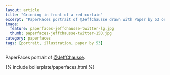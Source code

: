 ```yaml
---
layout: article
title: "Grinning in front of a red curtain"
excerpt: "PaperFaces portrait of @JeffChausse drawn with Paper by 53 on an iPad."
image: 
  feature: paperfaces-jeffchausse-twitter-lg.jpg
  thumb: paperfaces-jeffchausse-twitter-150.jpg
category: paperfaces
tags: [portrait, illustration, paper by 53]
---
```


PaperFaces portrait of [@JeffChausse](http://twitter.com/JeffChausse).

{% include boilerplate/paperfaces.html %}